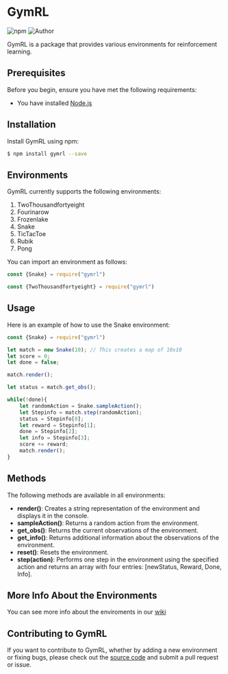 # GymRL

![npm](https://img.shields.io/npm/v/gymrl?style=flat-square)
![Author](https://img.shields.io/badge/Author-Seyronh-red?logo=npm)

GymRL is a package that provides various environments for reinforcement learning. 

## Prerequisites

Before you begin, ensure you have met the following requirements:

- You have installed [Node.js](https://nodejs.org/en/download/)

## Installation

Install GymRL using npm:

```bash
$ npm install gymrl --save
```

## Environments

GymRL currently supports the following environments:

1. TwoThousandfortyeight
2. Fourinarow
3. Frozenlake
4. Snake
5. TicTacToe
6. Rubik
7. Pong

You can import an environment as follows:

```js
const {Snake} = require("gymrl")
```
```js
const {TwoThousandfortyeight} = require("gymrl")
```

## Usage

Here is an example of how to use the Snake environment:

```js 
const {Snake} = require("gymrl")

let match = new Snake(10); // This creates a map of 10x10
let score = 0;
let done = false;

match.render();

let status = match.get_obs();

while(!done){
    let randomAction = Snake.sampleAction();
    let Stepinfo = match.step(randomAction);
    status = Stepinfo[0];
    let reward = Stepinfo[1];
    done = Stepinfo[2];
    let info = Stepinfo[3];
    score += reward;
    match.render();
}
```

## Methods

The following methods are available in all environments:

- **render()**: Creates a string representation of the environment and displays it in the console.
- **sampleAction()**: Returns a random action from the environment.
- **get_obs()**: Returns the current observations of the environment.
- **get_info()**: Returns additional information about the observations of the environment.
- **reset()**: Resets the environment.
- **step(action)**: Performs one step in the environment using the specified action and returns an array with four entries: [newStatus, Reward, Done, Info].

## More Info About the Environments

You can see more info about the enviroments in our [wiki](https://github.com/Seyronh/gymrl/wiki)

## Contributing to GymRL

If you want to contribute to GymRL, whether by adding a new environment or fixing bugs, please check out the [source code](https://github.com/Seyronh/gymrl) and submit a pull request or issue.
